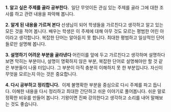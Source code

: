 **1. 알고 싶은 주제를 골라 공부한다.** 
일단 무엇이든 관심 있는 주제를 골라 그에 대한 조사를 하고 관련 내용을 파악해 봅니다.

**2. 알게 된 내용을 가르쳐 본다**
선생님이 되어 학생들을 가르친다고 생각하고 알고 있는 모든 것을 적어 봅니다. 배우는 학생은 이 주제에 대해 아무 것도 모르는 평범한 어린 아이라고 생각합니다. 복잡한 단어는 알아듣지 못 합니다. 최대한 평범하고 일상적인 단어들로만 설명해 봅니다.

**3. 설명하기 어려운 부분을 골라낸다**
어린이를 앞에 두고 가르친다고 생각하며 설명하다보면 막히는 부분이나, 설명이 명확하지 않은 부분, 복잡한 단어로 설명해야만 할 것 같은 부분들이 나올 터입니다. 그 부분이 아직 충분히 이해하지 못 한 부분입니다. 자신이 무엇을 모르는지 아는 것은 중요합니다.

**4. 다시 공부하고 정리합니다.** 
이제 불명확한 부분을 중심으로 다시 주제를 파고 듭니다. 이해한 내용을 다시 정리하고 최대한 간단하고 쉬운 이야기로 풀어봅니다. 쉬운 말로 정확한 비유를 만들어 봅니다. 기왕이면 진짜 강의한다고 생각하고 소리를 내어 말해보는 것도 좋습니다.
